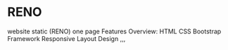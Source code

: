 # RENO
website static (RENO) one page Features Overview: HTML CSS Bootstrap Framework Responsive Layout Design ,,,
